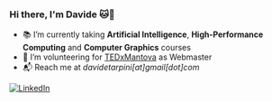 ### Hi there, I'm Davide 🐱🚀
- 📚 I’m currently taking **Artificial Intelligence**, **High-Performance Computing** and **Computer Graphics** courses
- 🌱 I’m volunteering for [TEDxMantova](https://www.tedxmantova.com) as Webmaster
- 📬 Reach me at *davidetarpini[at]gmail[dot]com*

[![LinkedIn](https://img.shields.io/badge/linkedin-%230077B5.svg?style=for-the-badge&logo=linkedin&logoColor=white)](https://www.linkedin.com/in/davidetarpini/)
